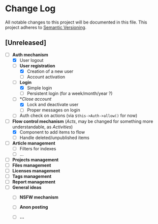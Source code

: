 # Change Log
All notable changes to this project will be documented in this file.
This project adheres to [Semantic Versioning](http://semver.org/).

## [Unreleased]

  - [ ] **Auth mechanism**
    - [x] User logout
    - [ ] **User registration**
      - [x] Creation of a new user
      - [ ] Account activation
    - [ ] **Login**
      - [x] Simple login
      - [ ] Persistent login (for a week/month/year ?)
    - [ ] **Close account*
      - [x] Lock and deactivate user
      - [ ] Proper messages on login
    - [ ] Auth check on actions (via `$this->Auth->allow()` for now)
  - [ ] **Flow control mechanism** (_Acts_, may be changed for something more understandable, as _Activities_)
    - [x] Component to add items to flow
    - [ ] Handle deleted/unpublished items
  - [ ] **Article management**
    - [ ] Filters for indexes
    - [ ] ...
  - [ ] **Projects management**
  - [ ] **Files management**
  - [ ] **Licenses management**
  - [ ] **Tags management**
  - [ ] **Report management**
  - [ ] **General ideas**
    - [ ] **NSFW mechanism**
    - [ ] **Anon posting**
    - [ ] **...**
  